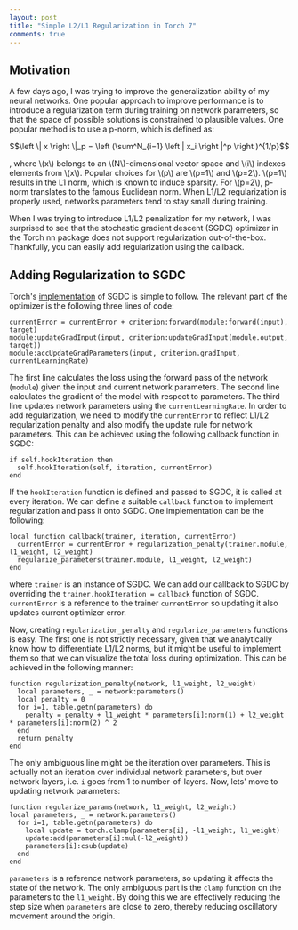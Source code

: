 ```yaml
---
layout: post
title: "Simple L2/L1 Regularization in Torch 7"
comments: true
---
```


## Motivation
A few days ago, I was trying to improve the generalization ability of my neural networks. One popular approach to improve performance is to introduce a regularization term during training on network parameters, so that the space of possible solutions is constrained to plausible values. One popular method is to use a p-norm, which is defined as:

$$\left \| x \right \|_p = \left (\sum^N_{i=1} \left | x_i \right |^p \right )^{1/p}$$

, where \\(x\\) belongs to an \\(N\\)-dimensional vector space and \\(i\\) indexes elements from \\(x\\). Popular choices for \\(p\\) are \\(p=1\\) and \\(p=2\\). \\(p=1\\) results in the L1 norm, which is known to induce sparsity. For \\(p=2\\), p-norm translates to the famous Euclidean norm. When L1/L2 regularization is properly used, networks parameters tend to stay small during training.

When I was trying to introduce L1/L2 penalization for my network, I was surprised to see that the stochastic gradient descent (SGDC) optimizer in the Torch nn package does not support regularization out-of-the-box. Thankfully, you can easily add regularization using the callback.

## Adding Regularization to SGDC
Torch's [implementation](https://github.com/torch/nn/blob/master/StochasticGradient.lua) of SGDC is simple to follow. The relevant part of the optimizer is the following three lines of code:

```
currentError = currentError + criterion:forward(module:forward(input), target)
module:updateGradInput(input, criterion:updateGradInput(module.output, target))
module:accUpdateGradParameters(input, criterion.gradInput, currentLearningRate)
```

The first line calculates the loss using the forward pass of the network (`module`) given the input and current network parameters. The second line calculates the gradient of the model with respect to parameters. The third line updates network parameters using the `currentLearningRate`. In order to add regularization, we need to modify the `currentError` to reflect L1/L2 regularization penalty and also modify the update rule for network parameters. This can be achieved using the following callback function in SGDC:

```
if self.hookIteration then
  self.hookIteration(self, iteration, currentError)
end
```

If the `hookIteration` function is defined and passed to SGDC, it is called at every iteration. We can define a suitable `callback` function to implement regularization and pass it onto SGDC. One implementation can be the following:

```
local function callback(trainer, iteration, currentError)
  currentError = currentError + regularization_penalty(trainer.module, l1_weight, l2_weight)
  regularize_parameters(trainer.module, l1_weight, l2_weight)
end
```

where `trainer` is an instance of SGDC. We can add our callback to SGDC by overriding the `trainer.hookIteration = callback` function of SGDC. `currentError` is a reference to the trainer `currentError` so updating it also updates current optimizer error.

Now, creating `regularization_penalty` and `regularize_parameters` functions is easy. The first one is not strictly necessary, given that we analytically know how to differentiate L1/L2 norms, but it might be useful to implement them so that we can visualize the total loss during optimization. This can be achieved in the following manner:

```
function regularization_penalty(network, l1_weight, l2_weight)
  local parameters, _ = network:parameters()
  local penalty = 0
  for i=1, table.getn(parameters) do
    penalty = penalty + l1_weight * parameters[i]:norm(1) + l2_weight * parameters[i]:norm(2) ^ 2
  end
  return penalty
end
```

The only ambiguous line might be the iteration over parameters. This is actually not an iteration over individual network parameters, but over network layers, i.e. `i` goes from 1 to number-of-layers. Now, lets' move to updating network parameters:

```
function regularize_params(network, l1_weight, l2_weight)
local parameters, _ = network:parameters()
  for i=1, table.getn(parameters) do
    local update = torch.clamp(parameters[i], -l1_weight, l1_weight)
    update:add(parameters[i]:mul(-l2_weight))
    parameters[i]:csub(update)
  end
end
```

`parameters` is a reference network parameters, so updating it affects the state of the network. The only ambiguous part is the `clamp` function on the parameters to the `l1_weight`. By doing this we are effectively reducing the step size when `parameters` are close to zero, thereby reducing oscillatory movement around the origin.
